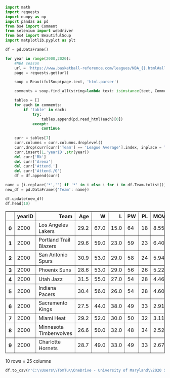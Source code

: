 ```python
import math
import requests
import numpy as np
import pandas as pd
from bs4 import Comment
from selenium import webdriver
from bs4 import BeautifulSoup
import matplotlib.pyplot as plt
```


```python
df = pd.DataFrame()

for year in range(2000,2020):
    #NBA season
    url = 'https://www.basketball-reference.com/leagues/NBA_{}.html#all_team-stats-base'.format(str(year))
    page = requests.get(url)

    soup = BeautifulSoup(page.text, 'html.parser')

    comments = soup.find_all(string=lambda text: isinstance(text, Comment))

    tables = []
    for each in comments:
        if 'table' in each:
            try:
                tables.append(pd.read_html(each)[0])
            except:
                continue
                
    curr = tables[7]
    curr.columns = curr.columns.droplevel()
    curr.drop(curr[curr['Team'] == 'League Average'].index, inplace = True)
    curr.insert(1,'yearID',str(year))
    del curr['Rk']
    del curr['Arena']
    del curr['Attend.']
    del curr['Attend./G']
    df = df.append(curr)
```


```python
name = [i.replace('*','') if '*' in i else i for i in df.Team.tolist()]
new_df = pd.DataFrame({'Team': name})
```


```python
df.update(new_df)
df.head(10)
```




<div>
<style scoped>
    .dataframe tbody tr th:only-of-type {
        vertical-align: middle;
    }

    .dataframe tbody tr th {
        vertical-align: top;
    }

    .dataframe thead th {
        text-align: right;
    }
</style>
<table border="1" class="dataframe">
  <thead>
    <tr style="text-align: right;">
      <th></th>
      <th>yearID</th>
      <th>Team</th>
      <th>Age</th>
      <th>W</th>
      <th>L</th>
      <th>PW</th>
      <th>PL</th>
      <th>MOV</th>
      <th>SOS</th>
      <th>SRS</th>
      <th>...</th>
      <th>3PAr</th>
      <th>TS%</th>
      <th>eFG%</th>
      <th>TOV%</th>
      <th>ORB%</th>
      <th>FT/FGA</th>
      <th>eFG%</th>
      <th>TOV%</th>
      <th>DRB%</th>
      <th>FT/FGA</th>
    </tr>
  </thead>
  <tbody>
    <tr>
      <th>0</th>
      <td>2000</td>
      <td>Los Angeles Lakers</td>
      <td>29.2</td>
      <td>67.0</td>
      <td>15.0</td>
      <td>64</td>
      <td>18</td>
      <td>8.55</td>
      <td>-0.14</td>
      <td>8.41</td>
      <td>...</td>
      <td>0.153</td>
      <td>0.525</td>
      <td>0.484</td>
      <td>12.7</td>
      <td>30.6</td>
      <td>0.241</td>
      <td>0.443</td>
      <td>13.4</td>
      <td>73.1</td>
      <td>0.222</td>
    </tr>
    <tr>
      <th>1</th>
      <td>2000</td>
      <td>Portland Trail Blazers</td>
      <td>29.6</td>
      <td>59.0</td>
      <td>23.0</td>
      <td>59</td>
      <td>23</td>
      <td>6.40</td>
      <td>-0.04</td>
      <td>6.36</td>
      <td>...</td>
      <td>0.175</td>
      <td>0.546</td>
      <td>0.501</td>
      <td>14.5</td>
      <td>30.3</td>
      <td>0.240</td>
      <td>0.461</td>
      <td>13.8</td>
      <td>72.4</td>
      <td>0.217</td>
    </tr>
    <tr>
      <th>2</th>
      <td>2000</td>
      <td>San Antonio Spurs</td>
      <td>30.9</td>
      <td>53.0</td>
      <td>29.0</td>
      <td>58</td>
      <td>24</td>
      <td>5.94</td>
      <td>-0.02</td>
      <td>5.92</td>
      <td>...</td>
      <td>0.138</td>
      <td>0.535</td>
      <td>0.488</td>
      <td>14.3</td>
      <td>27.8</td>
      <td>0.258</td>
      <td>0.451</td>
      <td>13.5</td>
      <td>73.0</td>
      <td>0.188</td>
    </tr>
    <tr>
      <th>3</th>
      <td>2000</td>
      <td>Phoenix Suns</td>
      <td>28.6</td>
      <td>53.0</td>
      <td>29.0</td>
      <td>56</td>
      <td>26</td>
      <td>5.22</td>
      <td>0.02</td>
      <td>5.24</td>
      <td>...</td>
      <td>0.184</td>
      <td>0.532</td>
      <td>0.491</td>
      <td>15.2</td>
      <td>29.3</td>
      <td>0.217</td>
      <td>0.454</td>
      <td>15.7</td>
      <td>70.5</td>
      <td>0.245</td>
    </tr>
    <tr>
      <th>4</th>
      <td>2000</td>
      <td>Utah Jazz</td>
      <td>31.5</td>
      <td>55.0</td>
      <td>27.0</td>
      <td>54</td>
      <td>28</td>
      <td>4.46</td>
      <td>0.05</td>
      <td>4.52</td>
      <td>...</td>
      <td>0.134</td>
      <td>0.540</td>
      <td>0.490</td>
      <td>14.3</td>
      <td>29.5</td>
      <td>0.260</td>
      <td>0.477</td>
      <td>15.0</td>
      <td>73.2</td>
      <td>0.256</td>
    </tr>
    <tr>
      <th>5</th>
      <td>2000</td>
      <td>Indiana Pacers</td>
      <td>30.4</td>
      <td>56.0</td>
      <td>26.0</td>
      <td>54</td>
      <td>28</td>
      <td>4.60</td>
      <td>-0.45</td>
      <td>4.15</td>
      <td>...</td>
      <td>0.224</td>
      <td>0.552</td>
      <td>0.503</td>
      <td>13.3</td>
      <td>24.9</td>
      <td>0.245</td>
      <td>0.469</td>
      <td>12.6</td>
      <td>71.5</td>
      <td>0.197</td>
    </tr>
    <tr>
      <th>6</th>
      <td>2000</td>
      <td>Sacramento Kings</td>
      <td>27.5</td>
      <td>44.0</td>
      <td>38.0</td>
      <td>49</td>
      <td>33</td>
      <td>2.91</td>
      <td>0.12</td>
      <td>3.04</td>
      <td>...</td>
      <td>0.227</td>
      <td>0.526</td>
      <td>0.486</td>
      <td>13.9</td>
      <td>27.7</td>
      <td>0.209</td>
      <td>0.479</td>
      <td>15.1</td>
      <td>69.7</td>
      <td>0.198</td>
    </tr>
    <tr>
      <th>7</th>
      <td>2000</td>
      <td>Miami Heat</td>
      <td>29.2</td>
      <td>52.0</td>
      <td>30.0</td>
      <td>50</td>
      <td>32</td>
      <td>3.11</td>
      <td>-0.36</td>
      <td>2.75</td>
      <td>...</td>
      <td>0.186</td>
      <td>0.533</td>
      <td>0.495</td>
      <td>14.5</td>
      <td>28.2</td>
      <td>0.208</td>
      <td>0.453</td>
      <td>13.3</td>
      <td>72.9</td>
      <td>0.229</td>
    </tr>
    <tr>
      <th>8</th>
      <td>2000</td>
      <td>Minnesota Timberwolves</td>
      <td>26.6</td>
      <td>50.0</td>
      <td>32.0</td>
      <td>48</td>
      <td>34</td>
      <td>2.52</td>
      <td>0.14</td>
      <td>2.67</td>
      <td>...</td>
      <td>0.104</td>
      <td>0.525</td>
      <td>0.485</td>
      <td>12.9</td>
      <td>29.4</td>
      <td>0.200</td>
      <td>0.474</td>
      <td>14.0</td>
      <td>73.0</td>
      <td>0.250</td>
    </tr>
    <tr>
      <th>9</th>
      <td>2000</td>
      <td>Charlotte Hornets</td>
      <td>28.7</td>
      <td>49.0</td>
      <td>33.0</td>
      <td>49</td>
      <td>33</td>
      <td>2.67</td>
      <td>-0.34</td>
      <td>2.33</td>
      <td>...</td>
      <td>0.153</td>
      <td>0.530</td>
      <td>0.475</td>
      <td>13.7</td>
      <td>25.7</td>
      <td>0.285</td>
      <td>0.478</td>
      <td>14.6</td>
      <td>73.2</td>
      <td>0.198</td>
    </tr>
  </tbody>
</table>
<p>10 rows × 25 columns</p>
</div>




```python
df.to_csv(r'C:\\Users\\TomTu\\OneDrive - University of Maryland\\2020 Spring\\CMSC 320\\\nba_data.csv', index = False)
```


```python

```

